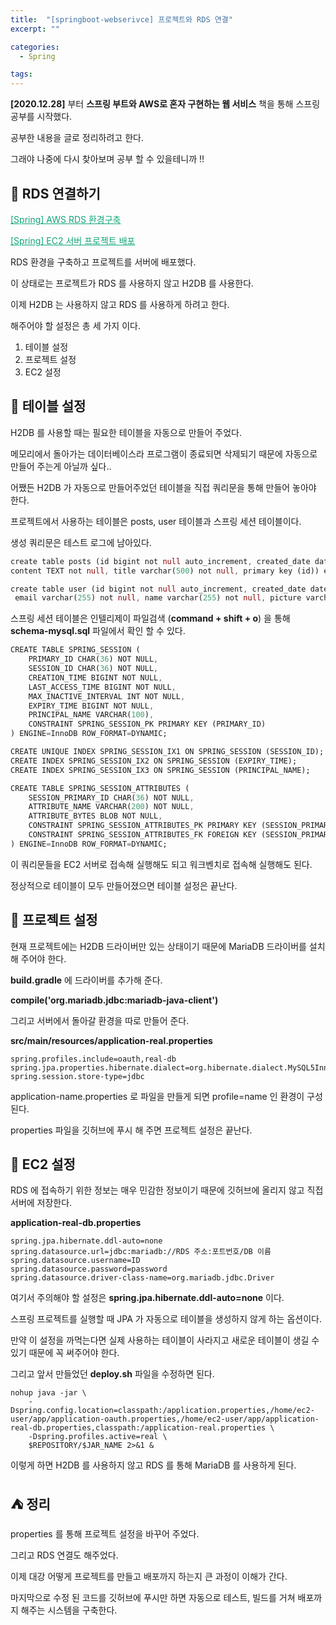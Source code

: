```yaml
---
title:  "[springboot-webserivce] 프로젝트와 RDS 연결"
excerpt: ""

categories:
  - Spring

tags:
---
```


**[2020.12.28]** 부터 **스프링 부트와 AWS로 혼자 구현하는 웹 서비스** 책을 통해 스프링 공부를 시작했다.

공부한 내용을 글로 정리하려고 한다.

그래야 나중에 다시 찾아보며 공부 할 수 있을테니까 !!

## 🥒 RDS 연결하기

<a href="https://nam-ki-bok.github.io/spring/1RDS/" style="color:#0FA678">[Spring] AWS RDS 환경구축</a>

<a href="https://nam-ki-bok.github.io/spring/2Deploy/" style="color:#0FA678">[Spring] EC2 서버 프로젝트 배포</a>

RDS 환경을 구축하고 프로젝트를 서버에 배포했다.

이 상태로는 프로젝트가 RDS 를 사용하지 않고 H2DB 를 사용한다.

이제 H2DB 는 사용하지 않고 RDS 를 사용하게 하려고 한다.

해주어야 할 설정은 총 세 가지 이다.

1. 테이블 설정
2. 프로젝트 설정
3. EC2 설정

## 🥯 테이블 설정

H2DB 를 사용할 때는 필요한 테이블을 자동으로 만들어 주었다.

메모리에서 돌아가는 데이터베이스라 프로그램이 종료되면 삭제되기 때문에 자동으로 만들어 주는게 아닐까 싶다..

어쨌든 H2DB 가 자동으로 만들어주었던 테이블을 직접 쿼리문을 통해 만들어 놓아야 한다.

프로젝트에서 사용하는 테이블은 posts, user 테이블과 스프링 세션 테이블이다.

생성 쿼리문은 테스트 로그에 남아있다.

```dart
create table posts (id bigint not null auto_increment, created_date datetime, modified_date datetime, author varchar(255), 
content TEXT not null, title varchar(500) not null, primary key (id)) engine=InnoDB;

create table user (id bigint not null auto_increment, created_date datetime, modified_date datetime,
 email varchar(255) not null, name varchar(255) not null, picture varchar(255), role varchar(255) not null, primary key (id)) engine=InnoDB;
```

스프링 세션 테이블은 인텔리제이 파일검색 (**command + shift + o**) 을 통해 **schema-mysql.sql** 파일에서 확인 할 수 있다.

```dart
CREATE TABLE SPRING_SESSION (
	PRIMARY_ID CHAR(36) NOT NULL,
	SESSION_ID CHAR(36) NOT NULL,
	CREATION_TIME BIGINT NOT NULL,
	LAST_ACCESS_TIME BIGINT NOT NULL,
	MAX_INACTIVE_INTERVAL INT NOT NULL,
	EXPIRY_TIME BIGINT NOT NULL,
	PRINCIPAL_NAME VARCHAR(100),
	CONSTRAINT SPRING_SESSION_PK PRIMARY KEY (PRIMARY_ID)
) ENGINE=InnoDB ROW_FORMAT=DYNAMIC;

CREATE UNIQUE INDEX SPRING_SESSION_IX1 ON SPRING_SESSION (SESSION_ID);
CREATE INDEX SPRING_SESSION_IX2 ON SPRING_SESSION (EXPIRY_TIME);
CREATE INDEX SPRING_SESSION_IX3 ON SPRING_SESSION (PRINCIPAL_NAME);

CREATE TABLE SPRING_SESSION_ATTRIBUTES (
	SESSION_PRIMARY_ID CHAR(36) NOT NULL,
	ATTRIBUTE_NAME VARCHAR(200) NOT NULL,
	ATTRIBUTE_BYTES BLOB NOT NULL,
	CONSTRAINT SPRING_SESSION_ATTRIBUTES_PK PRIMARY KEY (SESSION_PRIMARY_ID, ATTRIBUTE_NAME),
	CONSTRAINT SPRING_SESSION_ATTRIBUTES_FK FOREIGN KEY (SESSION_PRIMARY_ID) REFERENCES SPRING_SESSION(PRIMARY_ID) ON DELETE CASCADE
) ENGINE=InnoDB ROW_FORMAT=DYNAMIC;
```

이 쿼리문들을 EC2 서버로 접속해 실행해도 되고 워크벤치로 접속해 실행해도 된다.

정상적으로 테이블이 모두 만들어졌으면 테이블 설정은 끝난다.

## 🥨 프로젝트 설정

현재 프로젝트에는 H2DB 드라이버만 있는 상태이기 때문에 MariaDB 드라이버를 설치해 주어야 한다.

**build.gradle** 에 드라이버를 추가해 준다.

**compile('org.mariadb.jdbc:mariadb-java-client')**

그리고 서버에서 돌아갈 환경을 따로 만들어 준다.

**src/main/resources/application-real.properties**

```properties
spring.profiles.include=oauth,real-db
spring.jpa.properties.hibernate.dialect=org.hibernate.dialect.MySQL5InnoDBDialect
spring.session.store-type=jdbc
```

application-name.properties 로 파일을 만들게 되면 profile=name 인 환경이 구성된다.

properties 파일을 깃허브에 푸시 해 주면 프로젝트 설정은 끝난다.

## 🌮 EC2 설정

RDS 에 접속하기 위한 정보는 매우 민감한 정보이기 때문에 깃허브에 올리지 않고 직접 서버에 저장한다.

**application-real-db.properties**

```properties
spring.jpa.hibernate.ddl-auto=none
spring.datasource.url=jdbc:mariadb://RDS 주소:포트번호/DB 이름
spring.datasource.username=ID
spring.datasource.password=password
spring.datasource.driver-class-name=org.mariadb.jdbc.Driver
```

여기서 주의해야 할 설정은 **spring.jpa.hibernate.ddl-auto=none** 이다.

스프링 프로젝트를 실행할 때 JPA 가 자동으로 테이블을 생성하지 않게 하는 옵션이다.

만약 이 설정을 까먹는다면 실제 사용하는 테이블이 사라지고 새로운 테이블이 생길 수 있기 때문에 꼭 써주어야 한다.

그리고 앞서 만들었던 **deploy.sh** 파일을 수정하면 된다.

```shell
nohup java -jar \
	-Dspring.config.location=classpath:/application.properties,/home/ec2-user/app/application-oauth.properties,/home/ec2-user/app/application-real-db.properties,classpath:/application-real.properties \
	-Dspring.profiles.active=real \
	$REPOSITORY/$JAR_NAME 2>&1 &
```

이렇게 하면 H2DB 를 사용하지 않고 RDS 를 통해 MariaDB 를 사용하게 된다.

## ⛺️ 정리

properties 를 통해 프로젝트 설정을 바꾸어 주었다.

그리고 RDS 연결도 해주었다.

이제 대강 어떻게 프로젝트를 만들고 배포까지 하는지 큰 과정이 이해가 간다.

마지막으로 수정 된 코드를 깃허브에 푸시만 하면 자동으로 테스트, 빌드를 거쳐 배포까지 해주는 시스템을 구축한다.

<br>

